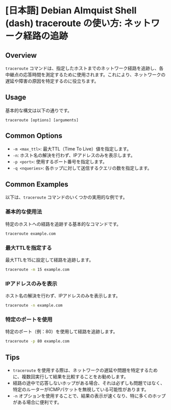 # [日本語] Debian Almquist Shell (dash) traceroute の使い方: ネットワーク経路の追跡

## Overview
`traceroute` コマンドは、指定したホストまでのネットワーク経路を追跡し、各中継点の応答時間を測定するために使用されます。これにより、ネットワークの遅延や障害の原因を特定するのに役立ちます。

## Usage
基本的な構文は以下の通りです。

```
traceroute [options] [arguments]
```

## Common Options
- `-m <max_ttl>`: 最大TTL（Time To Live）値を指定します。
- `-n`: ホスト名の解決を行わず、IPアドレスのみを表示します。
- `-p <port>`: 使用するポート番号を指定します。
- `-q <nqueries>`: 各ホップに対して送信するクエリの数を指定します。

## Common Examples
以下は、`traceroute` コマンドのいくつかの実用的な例です。

### 基本的な使用法
特定のホストへの経路を追跡する基本的なコマンドです。
```bash
traceroute example.com
```

### 最大TTLを指定する
最大TTLを15に設定して経路を追跡します。
```bash
traceroute -m 15 example.com
```

### IPアドレスのみを表示
ホスト名の解決を行わず、IPアドレスのみを表示します。
```bash
traceroute -n example.com
```

### 特定のポートを使用
特定のポート（例：80）を使用して経路を追跡します。
```bash
traceroute -p 80 example.com
```

## Tips
- `traceroute` を使用する際は、ネットワークの遅延や問題を特定するために、複数回実行して結果を比較することをお勧めします。
- 経路の途中で応答しないホップがある場合、それは必ずしも問題ではなく、特定のルーターがICMPパケットを無視している可能性があります。
- `-n` オプションを使用することで、結果の表示が速くなり、特に多くのホップがある場合に便利です。